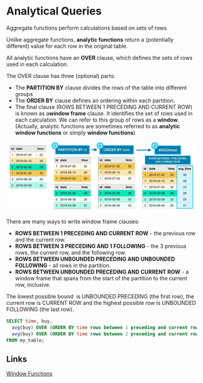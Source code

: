 # Analytical Queries

Aggregate functions perform calculations based on sets of rows

Unlike aggregate functions, **analytic functions** return a (potentially different) value for each row in the original table.

All analytic functions have an **OVER** clause, which defines the sets of rows used in each calculation.

The OVER clause has three (optional) parts:

- The **PARTITION BY** clause divides the rows of the table into different groups
- The **ORDER BY** clause defines an ordering within each partition.
- The final clause (ROWS BETWEEN 1 PRECEDING AND CURRENT ROW) is known as a**window frame** clause. It identifies the set of rows used in each calculation. We can refer to this group of rows as a **window**. (Actually, analytic functions are sometimes referred to as **analytic window functions** or simply **window functions**)

![image](../../../media/DQL-Data-Query-Language_Aggregation-Analytical-Queries-SQL-Analytics-image1.jpg)

There are many ways to write window frame clauses:

- **ROWS BETWEEN 1 PRECEDING AND CURRENT ROW** - the previous row and the current row.
- **ROWS BETWEEN 3 PRECEDING AND 1 FOLLOWING** - the 3 previous rows, the current row, and the following row.
- **ROWS BETWEEN UNBOUNDED PRECEDING AND UNBOUNDED FOLLOWING** - all rows in the partition.
- **ROWS BETWEEN UNBOUNDED PRECEDING AND CURRENT ROW** - a window frame that spans from the start of the partition to the current row, inclusive.

The lowest possible bound  is UNBOUNDED PRECEDING (the first row), the current row is CURRENT ROW and the highest possible row is UNBOUNDED FOLLOWING (the last row).

```sql
SELECT time, buy,
  avg(buy) OVER (ORDER BY time rows between 1 preceding and current row) as average_2,
  avg(buy) OVER (ORDER BY time rows between 2 preceding and current row) as average_3
FROM my_table; 
```

## Links

[Window Functions](languages/sql/dql-data-query-language/window-functions.md)
